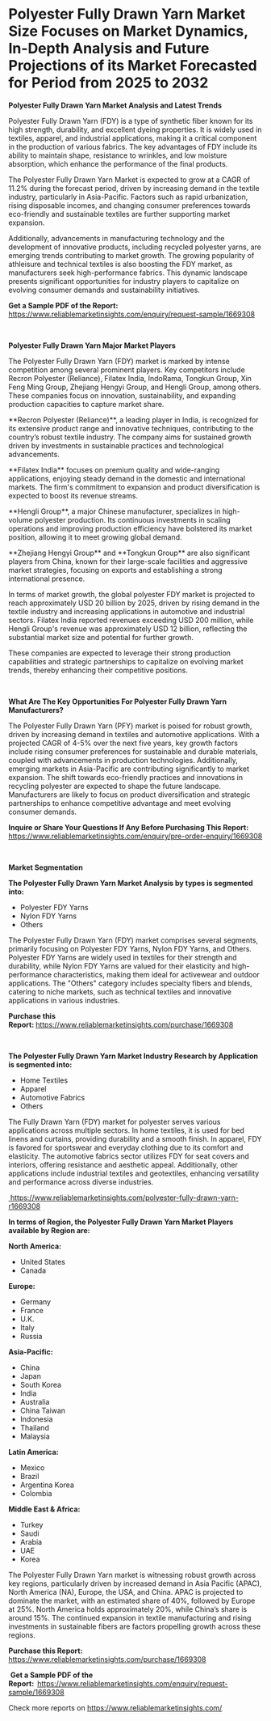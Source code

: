 <p><h1>Polyester Fully Drawn Yarn Market Size Focuses on Market Dynamics, In-Depth Analysis and Future Projections of its Market Forecasted for Period from 2025 to 2032</h1></p><p><strong>Polyester Fully Drawn Yarn Market Analysis and Latest Trends</strong></p>
<p><p>Polyester Fully Drawn Yarn (FDY) is a type of synthetic fiber known for its high strength, durability, and excellent dyeing properties. It is widely used in textiles, apparel, and industrial applications, making it a critical component in the production of various fabrics. The key advantages of FDY include its ability to maintain shape, resistance to wrinkles, and low moisture absorption, which enhance the performance of the final products.</p><p>The Polyester Fully Drawn Yarn Market is expected to grow at a CAGR of 11.2% during the forecast period, driven by increasing demand in the textile industry, particularly in Asia-Pacific. Factors such as rapid urbanization, rising disposable incomes, and changing consumer preferences towards eco-friendly and sustainable textiles are further supporting market expansion. </p><p>Additionally, advancements in manufacturing technology and the development of innovative products, including recycled polyester yarns, are emerging trends contributing to market growth. The growing popularity of athleisure and technical textiles is also boosting the FDY market, as manufacturers seek high-performance fabrics. This dynamic landscape presents significant opportunities for industry players to capitalize on evolving consumer demands and sustainability initiatives.</p></p>
<p><strong>Get a Sample PDF of the Report:&nbsp;</strong> <a href="https://www.reliablemarketinsights.com/enquiry/request-sample/1669308?utm_campaign=3010&utm_medium=2&utm_source=Github&utm_content=ia&utm_term=31032025&utm_id=polyester-fully-drawn-yarn">https://www.reliablemarketinsights.com/enquiry/request-sample/1669308</a></p>
<p>&nbsp;</p>
<p><strong>Polyester Fully Drawn Yarn Major Market Players</strong></p>
<p><p>The Polyester Fully Drawn Yarn (FDY) market is marked by intense competition among several prominent players. Key competitors include Recron Polyester (Reliance), Filatex India, IndoRama, Tongkun Group, Xin Feng Ming Group, Zhejiang Hengyi Group, and Hengli Group, among others. These companies focus on innovation, sustainability, and expanding production capacities to capture market share.</p><p>**Recron Polyester (Reliance)**, a leading player in India, is recognized for its extensive product range and innovative techniques, contributing to the country’s robust textile industry. The company aims for sustained growth driven by investments in sustainable practices and technological advancements.</p><p>**Filatex India** focuses on premium quality and wide-ranging applications, enjoying steady demand in the domestic and international markets. The firm's commitment to expansion and product diversification is expected to boost its revenue streams.</p><p>**Hengli Group**, a major Chinese manufacturer, specializes in high-volume polyester production. Its continuous investments in scaling operations and improving production efficiency have bolstered its market position, allowing it to meet growing global demand.</p><p>**Zhejiang Hengyi Group** and **Tongkun Group** are also significant players from China, known for their large-scale facilities and aggressive market strategies, focusing on exports and establishing a strong international presence.</p><p>In terms of market growth, the global polyester FDY market is projected to reach approximately USD 20 billion by 2025, driven by rising demand in the textile industry and increasing applications in automotive and industrial sectors. Filatex India reported revenues exceeding USD 200 million, while Hengli Group's revenue was approximately USD 12 billion, reflecting the substantial market size and potential for further growth.</p><p>These companies are expected to leverage their strong production capabilities and strategic partnerships to capitalize on evolving market trends, thereby enhancing their competitive positions.</p></p>
<p>&nbsp;</p>
<p><strong>What Are The Key Opportunities For Polyester Fully Drawn Yarn Manufacturers?</strong></p>
<p><p>The Polyester Fully Drawn Yarn (PFY) market is poised for robust growth, driven by increasing demand in textiles and automotive applications. With a projected CAGR of 4-5% over the next five years, key growth factors include rising consumer preferences for sustainable and durable materials, coupled with advancements in production technologies. Additionally, emerging markets in Asia-Pacific are contributing significantly to market expansion. The shift towards eco-friendly practices and innovations in recycling polyester are expected to shape the future landscape. Manufacturers are likely to focus on product diversification and strategic partnerships to enhance competitive advantage and meet evolving consumer demands.</p></p>
<p><strong>Inquire or Share Your Questions If Any Before Purchasing This Report:</strong> <a href="https://www.reliablemarketinsights.com/enquiry/pre-order-enquiry/1669308?utm_campaign=3010&utm_medium=2&utm_source=Github&utm_content=ia&utm_term=31032025&utm_id=polyester-fully-drawn-yarn">https://www.reliablemarketinsights.com/enquiry/pre-order-enquiry/1669308</a></p>
<p>&nbsp;</p>
<p><strong>Market Segmentation</strong></p>
<p><strong>The Polyester Fully Drawn Yarn Market Analysis by types is segmented into:</strong></p>
<p><ul><li>Polyester FDY Yarns</li><li>Nylon FDY Yarns</li><li>Others</li></ul></p>
<p><p>The Polyester Fully Drawn Yarn (FDY) market comprises several segments, primarily focusing on Polyester FDY Yarns, Nylon FDY Yarns, and Others. Polyester FDY Yarns are widely used in textiles for their strength and durability, while Nylon FDY Yarns are valued for their elasticity and high-performance characteristics, making them ideal for activewear and outdoor applications. The "Others" category includes specialty fibers and blends, catering to niche markets, such as technical textiles and innovative applications in various industries.</p></p>
<p><strong>Purchase this Report:&nbsp;</strong><a href="https://www.reliablemarketinsights.com/purchase/1669308?utm_campaign=3010&utm_medium=2&utm_source=Github&utm_content=ia&utm_term=31032025&utm_id=polyester-fully-drawn-yarn">https://www.reliablemarketinsights.com/purchase/1669308</a></p>
<p>&nbsp;</p>
<p><strong>The Polyester Fully Drawn Yarn Market Industry Research by Application is segmented into:</strong></p>
<p><ul><li>Home Textiles</li><li>Apparel</li><li>Automotive Fabrics</li><li>Others</li></ul></p>
<p><p>The Fully Drawn Yarn (FDY) market for polyester serves various applications across multiple sectors. In home textiles, it is used for bed linens and curtains, providing durability and a smooth finish. In apparel, FDY is favored for sportswear and everyday clothing due to its comfort and elasticity. The automotive fabrics sector utilizes FDY for seat covers and interiors, offering resistance and aesthetic appeal. Additionally, other applications include industrial textiles and geotextiles, enhancing versatility and performance across diverse industries.</p></p>
<p><a href="https://www.reliablemarketinsights.com/polyester-fully-drawn-yarn-r1669308?utm_campaign=3010&utm_medium=2&utm_source=Github&utm_content=ia&utm_term=31032025&utm_id=polyester-fully-drawn-yarn">&nbsp;https://www.reliablemarketinsights.com/polyester-fully-drawn-yarn-r1669308</a></p>
<p><strong>In terms of Region, the Polyester Fully Drawn Yarn Market Players available by Region are:</strong></p>
<p>
    <p> <strong> North America: </strong>
        <ul>
            <li>United States</li>
            <li>Canada</li>
        </ul>
        </p> 
    <p> <strong> Europe: </strong>
        <ul>
            <li>Germany</li>
            <li>France</li>
            <li>U.K.</li>
            <li>Italy</li>
            <li>Russia</li>
        </ul>
        </p> 
    <p> <strong> Asia-Pacific: </strong>
        <ul>
            <li>China</li>
            <li>Japan</li>
            <li>South Korea</li>
            <li>India</li>
            <li>Australia</li>
            <li>China Taiwan</li>
            <li>Indonesia</li>
            <li>Thailand</li>
            <li>Malaysia</li>
        </ul>
        </p> 
    <p> <strong> Latin America: </strong>
        <ul>
            <li>Mexico</li>
            <li>Brazil</li>
            <li>Argentina Korea</li>
            <li>Colombia</li>
        </ul>
        </p> 
    <p> <strong> Middle East & Africa: </strong>
        <ul>
            <li>Turkey</li>
            <li>Saudi</li>
            <li>Arabia</li>
            <li>UAE</li>
            <li>Korea</li>
        </ul>
    </p>
    </p>
<p><p>The Polyester Fully Drawn Yarn market is witnessing robust growth across key regions, particularly driven by increased demand in Asia Pacific (APAC), North America (NA), Europe, the USA, and China. APAC is projected to dominate the market, with an estimated share of 40%, followed by Europe at 25%. North America holds approximately 20%, while China’s share is around 15%. The continued expansion in textile manufacturing and rising investments in sustainable fibers are factors propelling growth across these regions.</p></p>
<p><strong>Purchase this Report: </strong><a href="https://www.reliablemarketinsights.com/purchase/1669308?utm_campaign=3010&utm_medium=2&utm_source=Github&utm_content=ia&utm_term=31032025&utm_id=polyester-fully-drawn-yarn">https://www.reliablemarketinsights.com/purchase/1669308</a></p>
<p>&nbsp;<strong>Get a Sample PDF of the Report:&nbsp;&nbsp;</strong><a href="https://www.reliablemarketinsights.com/enquiry/request-sample/1669308?utm_campaign=3010&utm_medium=2&utm_source=Github&utm_content=ia&utm_term=31032025&utm_id=polyester-fully-drawn-yarn">https://www.reliablemarketinsights.com/enquiry/request-sample/1669308</a></p>
<p><strong></strong></p>
<p>Check more reports on <a href="https://www.reliablemarketinsights.com/?utm_campaign=3010&utm_medium=2&utm_source=Github&utm_content=ia&utm_term=31032025&utm_id=polyester-fully-drawn-yarn">https://www.reliablemarketinsights.com/</a></p>